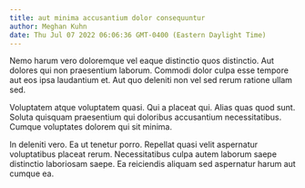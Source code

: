 ```yaml
---
title: aut minima accusantium dolor consequuntur
author: Meghan Kuhn
date: Thu Jul 07 2022 06:06:36 GMT-0400 (Eastern Daylight Time)
---
```

Nemo harum vero doloremque vel eaque distinctio quos distinctio. Aut dolores qui non praesentium laborum. Commodi dolor culpa esse tempore aut eos ipsa laudantium et. Aut quo deleniti non vel sed rerum ratione ullam sed.

 Voluptatem atque voluptatem quasi. Qui a placeat qui. Alias quas quod sunt. Soluta quisquam praesentium qui doloribus accusantium necessitatibus. Cumque voluptates dolorem qui sit minima.

 In deleniti vero. Ea ut tenetur porro. Repellat quasi velit aspernatur voluptatibus placeat rerum. Necessitatibus culpa autem laborum saepe distinctio laboriosam saepe. Ea reiciendis aliquam sed aspernatur harum aut cumque ea.